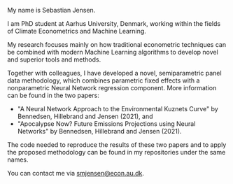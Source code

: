  My name is Sebastian Jensen.
 
 I am PhD student at Aarhus University, Denmark, working within the fields of Climate Econometrics and Machine Learning. 
 
 My research focuses mainly on how traditional econometric techniques can be combined with modern Machine Learning algorithms to develop novel and superior tools and methods.

 Together with colleagues, I have developed a novel, semiparametric panel data methodology, which combines parametric fixed effects with a nonparametric Neural Network regression component. More information can be found in the two papers:
 * "A Neural Network Approach to the Environmental Kuznets Curve" by Bennedsen, Hillebrand and Jensen (2021), and
 * "Apocalypse Now? Future Emissions Projections using Neural Networks" by Bennedsen, Hillebrand and Jensen (2021).

The code needed to reproduce the results of these two papers and to apply the proposed methodology can be found in my repositories under the same names.
 
 You can contact me via smjensen@econ.au.dk.

<!---
Sebastian-Jensen/Sebastian-Jensen is a ✨ special ✨ repository because its `README.md` (this file) appears on your GitHub profile.
You can click the Preview link to take a look at your changes.
--->
